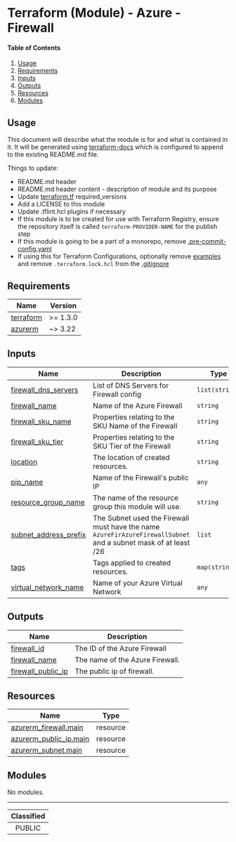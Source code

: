 # Terraform (Module) - Azure - Firewall

#### Table of Contents

1. [Usage](#usage)
2. [Requirements](#requirements)
3. [Inputs](#inputs)
4. [Outputs](#outputs)
5. [Resources](#resources)
6. [Modules](#modules)

## Usage

This document will describe what the module is for and what is contained in it. It will be generated using [terraform-docs](https://terraform-docs.io/) which is configured to append to the existing README.md file.

Things to update:
- README.md header
- README.md header content - description of module and its purpose
- Update [terraform.tf](terraform.tf) required_versions
- Add a LICENSE to this module
- Update .tflint.hcl plugins if necessary
- If this module is to be created for use with Terraform Registry, ensure the repository itself is called `terraform-PROVIDER-NAME` for the publish step
- If this module is going to be a part of a monorepo, remove [.pre-commit-config.yaml](./.pre-commit-config.yaml)
- If using this for Terraform Configurations, optionally remove [examples](./examples/) and remove `.terraform.lock.hcl` from the [.gitignore](./.gitignore)

<!-- BEGIN_TF_DOCS -->
## Requirements

| Name | Version |
|------|---------|
| <a name="requirement_terraform"></a> [terraform](#requirement\_terraform) | >= 1.3.0 |
| <a name="requirement_azurerm"></a> [azurerm](#requirement\_azurerm) | ~> 3.22 |

## Inputs

| Name | Description | Type | Default | Required |
|------|-------------|------|---------|:--------:|
| <a name="input_firewall_dns_servers"></a> [firewall\_dns\_servers](#input\_firewall\_dns\_servers) | List of DNS Servers for Firewall config | `list(string)` | n/a | yes |
| <a name="input_firewall_name"></a> [firewall\_name](#input\_firewall\_name) | Name of the Azure Firewall | `string` | n/a | yes |
| <a name="input_firewall_sku_name"></a> [firewall\_sku\_name](#input\_firewall\_sku\_name) | Properties relating to the SKU Name of the Firewall | `string` | `"AZFW_VNet"` | no |
| <a name="input_firewall_sku_tier"></a> [firewall\_sku\_tier](#input\_firewall\_sku\_tier) | Properties relating to the SKU Tier of the Firewall | `string` | `"Standard"` | no |
| <a name="input_location"></a> [location](#input\_location) | The location of created resources. | `string` | `"uksouth"` | no |
| <a name="input_pip_name"></a> [pip\_name](#input\_pip\_name) | Name of the Firewall's public IP | `any` | `null` | no |
| <a name="input_resource_group_name"></a> [resource\_group\_name](#input\_resource\_group\_name) | The name of the resource group this module will use. | `string` | `null` | no |
| <a name="input_subnet_address_prefix"></a> [subnet\_address\_prefix](#input\_subnet\_address\_prefix) | The Subnet used the Firewall must have the name `AzureFirAzureFirewallSubnet` and a subnet mask of at least /26 | `list` | `[]` | no |
| <a name="input_tags"></a> [tags](#input\_tags) | Tags applied to created resources. | `map(string)` | `null` | no |
| <a name="input_virtual_network_name"></a> [virtual\_network\_name](#input\_virtual\_network\_name) | Name of your Azure Virtual Network | `any` | `null` | no |

## Outputs

| Name | Description |
|------|-------------|
| <a name="output_firewall_id"></a> [firewall\_id](#output\_firewall\_id) | The ID of the Azure Firewall |
| <a name="output_firewall_name"></a> [firewall\_name](#output\_firewall\_name) | The name of the Azure Firewall. |
| <a name="output_firewall_public_ip"></a> [firewall\_public\_ip](#output\_firewall\_public\_ip) | The public ip of firewall. |

## Resources

| Name | Type |
|------|------|
| [azurerm_firewall.main](https://registry.terraform.io/providers/hashicorp/azurerm/latest/docs/resources/firewall) | resource |
| [azurerm_public_ip.main](https://registry.terraform.io/providers/hashicorp/azurerm/latest/docs/resources/public_ip) | resource |
| [azurerm_subnet.main](https://registry.terraform.io/providers/hashicorp/azurerm/latest/docs/resources/subnet) | resource |

## Modules

No modules.
<!-- END_TF_DOCS -->
_______________
| Classified  |
| :---------: |
|   PUBLIC    |